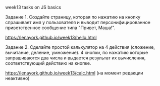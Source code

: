 week13
tasks on JS basics

Задание 1. Создайте страницу, которая по нажатию на кнопку спрашивает имя у пользователя и выводит персонифицированное приветственное сообщение типа "Привет, Маша!".

https://lenayork.github.io/week13/hello.html

Задание 2. Сделайте простой калькулятор на 4 действия (сложение, вычитание, деление, умножение). 4 кнопки, по нажатию которые запрашиваются два числа и выдается результат их вычисления, соответствующий действию на кнопке.

https://lenayork.github.io/week13/calc.html (на момент редакции неактивно)
